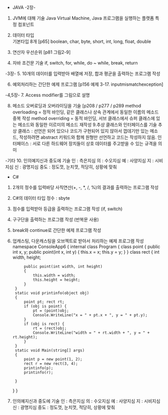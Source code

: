 * JAVA
  -2장-
1. JVM에 대해 기술
 Java Virtual Machine, Java 프로그램을 실행하는 플랫폼 특정 컴포넌트
2. 데이터 타입  
기본타입 8개 [p65]
 boolean, char, byte, short, int, long, float, double
4. 연산자 우선순위 [p81 그림2-9]

5. 자바 조건문 기술
 if, switch, for, while, do ~ while, break, return

 -3장-
5. 10개의 데이터를 입력받아 배열에 저장, 합과 평균을 출력하는 프로그램 작성

6. 예외처리하는 간단한 예제 프로그램 [p156 예제 3-17. inputmismatchexception]

 -4,5장-
7. Access modifier를 그림으로 설명

8. 메소드 오버로딩과 오버라이딩을 기술 [p208 / p277 / p289
 method overloading = 정적 바인딩, 같은 클래스나 상속 관계에서 동일한 이름의 메소드 중복 작성
 method overriding = 동적 바인딩, 서브 클래스에서 슈퍼 클래스에 있는 메소드와 동일한 이르미의 메소드 재작성
9.추상 클래스와 인터페이스를 기술
 추상 클래스 : 선언은 되어 있으나 코드가 구현되어 있지 않아서 껍데기만 있는 메소드, 작성하려면 abstract 키워드와 함께 원형만 선언하고 코드는 작성하지 않음.
 인터페이스 : 서로 다른 하드웨어 장치들이 상호 데이터를 주고받을 수 있는 규격을 의미

 -기타
10. 인의예지신과 중도에 기술
인 : 측은지심
의 : 수오지심
예 : 사양지심
지 : 시비지심
신 : 광명지심
중도 : 정도껏, 눈치껏, 적당히, 상황에 맞춰


* C#
1. 2개의 정수를 입력바당 사칙연산(+, -, *, /, %)의 결과를 출력하는 프로그램 작성
 
2. C#의 데이터 타입
 정수 : sbyte
3. 점수를 입력받아 등급을 출력하는 프로그램 작성 (if, switch)

4. 구구단을 출력하는 프로그램 작성 (반복문 사용)

5. break와 continue로 간단한 예제 프로그램 작성

6. 업캐스팅, 다운캐스팅을 오브젝트로 받아서 처리하는 예제 프로그램 작성
namespace ConsoleApp6
{
    internal class Program
    {
        class point
        {
            public int x, y;
            public point(int x, int y)
            {
                this.x = x;
                this.y = y;
            }
        }
        class rect
        {
            int width, height;

            public point(int width, int height) 
            { 
                this.width = width;
                this.height = height;
            }
        }
        static void printinfo(object obj)
        {
            point pt; rect rt; 
            if (obj is point) {
                pt = (point)obj;
                Console.WriteLine("x = " + pt.x + ", y = " + pt.y);
            }
            if (obj is rect) {
                rt = (rect)obj;
                Console.WriteLine("width = " + rt.width + ", y = " + rt.height);
            }
        }
        static void Main(string[] args)
        {
            point p = new point(1, 2);
            rect r = new rect(3, 4);
            printinfo(p);
            printinfo(r);

        }
    }
}

7. 인의예지신과 중도에 기술
인 : 측은지심
의 : 수오지심
예 : 사양지심
지 : 시비지심
신 : 광명지심
중도 : 정도껏, 눈치껏, 적당히, 상황에 맞춰
